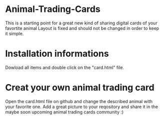 # Animal-Trading-Cards
This is a starting point for a great new kind of sharing digital cards of your favortite animal
Layout is fixed and should not be changed in order to keep it simple.

# Installation informations
Dowload all items and double click on the "card.html" file.

# Creat your own animal trading card
Open the card.html file on github and change the described animal with your favorite one.
Add a great picture to your reqository and share it in the maybe soon upcoming animal trading cards community :)
